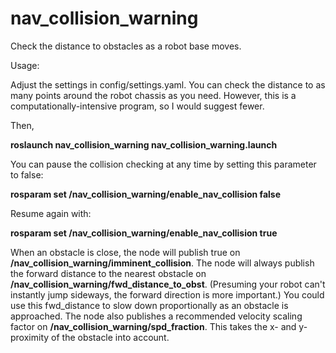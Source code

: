 # nav_collision_warning

Check the distance to obstacles as a robot base moves.

Usage:

Adjust the settings in config/settings.yaml. You can check the distance to as many points around the robot chassis as you need. However, this is a computationally-intensive program, so I would suggest fewer.


Then,

**roslaunch nav_collision_warning nav_collision_warning.launch**

You can pause the collision checking at any time by setting this parameter to false:

**rosparam set /nav_collision_warning/enable_nav_collision false**


Resume again with:

**rosparam set /nav_collision_warning/enable_nav_collision true**


When an obstacle is close, the node will publish true on **/nav_collision_warning/imminent_collision**. The node will always publish the forward distance to the nearest obstacle on **/nav_collision_warning/fwd_distance_to_obst**. (Presuming your robot can't instantly jump sideways, the forward direction is more important.) You could use this fwd_distance to slow down proportionally as an obstacle is approached. The node also publishes a recommended velocity scaling factor on **/nav_collision_warning/spd_fraction**. This takes the x- and y-proximity of the obstacle into account.
